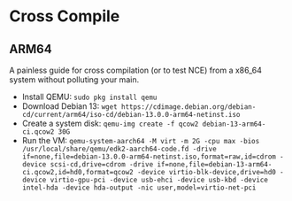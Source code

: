 # Cross Compile

## ARM64

A painless guide for cross compilation (or to test NCE) from a x86_64 system without polluting your main.

- Install QEMU: `sudo pkg install qemu`
- Download Debian 13: `wget https://cdimage.debian.org/debian-cd/current/arm64/iso-cd/debian-13.0.0-arm64-netinst.iso`
- Create a system disk: `qemu-img create -f qcow2 debian-13-arm64-ci.qcow2 30G`
- Run the VM: `qemu-system-aarch64 -M virt -m 2G -cpu max -bios /usr/local/share/qemu/edk2-aarch64-code.fd -drive if=none,file=debian-13.0.0-arm64-netinst.iso,format=raw,id=cdrom -device scsi-cd,drive=cdrom -drive if=none,file=debian-13-arm64-ci.qcow2,id=hd0,format=qcow2 -device virtio-blk-device,drive=hd0 -device virtio-gpu-pci -device usb-ehci -device usb-kbd -device intel-hda -device hda-output -nic user,model=virtio-net-pci`
